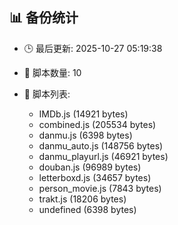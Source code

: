 ## 📊 备份统计

- 🕒 最后更新: 2025-10-27 05:19:38
- 📁 脚本数量: 10
- 📄 脚本列表:

  - IMDb.js (14921 bytes)
  - combined.js (205534 bytes)
  - danmu.js (6398 bytes)
  - danmu_auto.js (148756 bytes)
  - danmu_playurl.js (46921 bytes)
  - douban.js (96989 bytes)
  - letterboxd.js (34657 bytes)
  - person_movie.js (7843 bytes)
  - trakt.js (18206 bytes)
  - undefined (6398 bytes)

